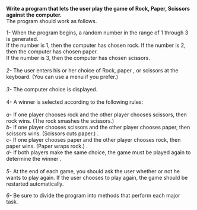  **Write a program that lets the user play the game of Rock, Paper, Scissors against the computer.**<br/>
 The program should work as follows.  <br/>

1- When the program begins, a random number in the range of 1 through 3 is generated.  <br/>
   If the number is 1, then the computer has chosen rock. If the number is 2, then the computer has chosen paper. <br/>
   If the number is 3, then the computer has chosen scissors.  <br/>
<br/>
*2-* The user enters his or her choice of Rock, paper , or scissors at the keyboard. (You can use a menu if you prefer.)  <br/>
<br/>
*3-* The computer choice is displayed. <br/>
<br/>
4- A winner is selected according to the following rules:  <br/>
<br/>
  *a-* If one player chooses rock and the other player chooses scissors, then rock wins. (The rock smashes the scissors.) <br/>
  *b-* If one player chooses scissors and the other player chooses paper, then scissors wins. (Scissors cuts paper.) . <br/>
  *c-* If one player chooses paper and the other player chooses rock, then paper wins. (Paper wraps rock.) . <br/>
  *d-* If both players make the same choice, the game must be played again to determine the winner . <br/>
  <br/>
*5-* At the end of each game, you should ask the user whether or not he wants to play again. If the user chooses to play again, the game should be restarted automatically. <br/>

*6-* Be sure to divide the program into methods that perform each major task. <br/>

